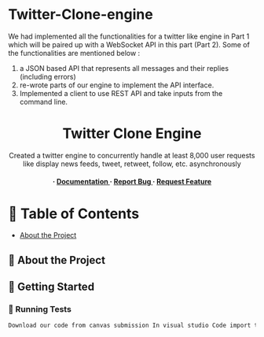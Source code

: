 # Twitter-Clone-engine

We had implemented all the functionalities for a twitter like engine in Part 1 which will be paired up with a WebSocket API in this part (Part 2). Some of the functionalities are mentioned below :

1. a JSON based API that represents all messages and their replies (including errors)
2. re-wrote parts of our engine to implement the API interface.
3. Implemented a client to use REST API and take inputs from the command line.
<div align='center'>

<h1>Twitter Clone Engine</h1>
<p>Created a twitter engine to concurrently handle at least 8,000 user requests like display news feeds, tweet, retweet, follow, etc. asynchronously</p>

<h4> <span> · </span> <a href="https://github.com/divyasrinaraharisetti/Twitter-Clone-engine/blob/master/README.md"> Documentation </a> <span> · </span> <a href="https://github.com/divyasrinaraharisetti/Twitter-Clone-engine/issues"> Report Bug </a> <span> · </span> <a href="https://github.com/divyasrinaraharisetti/Twitter-Clone-engine/issues"> Request Feature </a> </h4>


</div>

# :notebook_with_decorative_cover: Table of Contents

- [About the Project](#star2-about-the-project)


## :star2: About the Project

## :toolbox: Getting Started

### :test_tube: Running Tests


```bash
Download our code from canvas submission In visual studio Code import the twitter API project. Change the folder to TwitterClient on one terminal which is the client side. Change the folder to TwitterServer on second terminal which is the server side. Run the project using command “dotnet run user” on client side and "dotnet run" on server side. The API will start. Both the client and server are up and many functionalities are given simulating the twitter engine.
```
